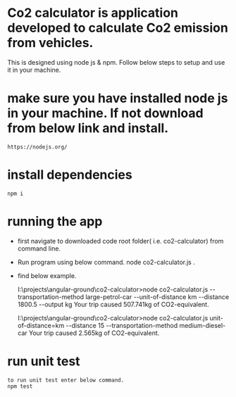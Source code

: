 # Co2 calculator is application developed to calculate Co2 emission from vehicles.

This is designed using node js & npm. Follow below steps to setup and use it in your machine.

# make sure you have installed node js in your machine. If not download from below link and install.
    https://nodejs.org/

# install dependencies
    npm i 

# running the app 
- first navigate to downloaded code root folder( i.e. co2-calculator) from command line.

- Run program using below command.
    node co2-calculator.js <options>.

- find below example.

    I:\projects\angular-ground\co2-calculator>node co2-calculator.js --transportation-method large-petrol-car --unit-of-distance km --distance 1800.5
    --output kg
    Your trip caused 507.741kg of CO2-equivalent.

    I:\projects\angular-ground\co2-calculator>node co2-calculator.js unit-of-distance=km  --distance 15 --transportation-method medium-diesel-car
    Your trip caused 2.565kg of CO2-equivalent.

# run unit test
    to run unit test enter below command.
    npm test
